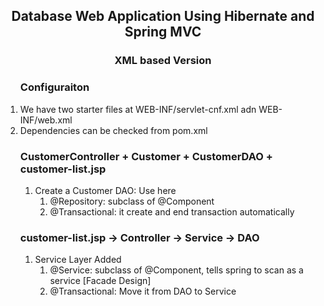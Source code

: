 <h2 align="center">Database Web Application Using Hibernate and Spring MVC</h2>
<h3 align="center">XML based Version</h3>

<ol>
	<h3>Configuraiton</h3>
	<li>We have two starter files at WEB-INF/servlet-cnf.xml adn WEB-INF/web.xml</li>
	<li>Dependencies can be checked from pom.xml</li>
</ol>

<ol>
	<h3>CustomerController + Customer + CustomerDAO + customer-list.jsp</h3>
	<ol>
		<li>Create a Customer DAO:  Use here
			<ol>
				<li>@Repository: subclass of @Component</li>
				<li>@Transactional: it create and end transaction automatically</li>
			</ol>
		</li>
	</ol>
	<h3>customer-list.jsp -> Controller -> Service ->  DAO</h3>
	<ol>
		<li>Service Layer Added
			<ol>
				<li>@Service: subclass of @Component, tells spring to scan as a service [Facade Design]</li>
				<li>@Transactional: Move it from DAO to Service</li>
			</ol>
		</li>
	</ol>
	
</ol>